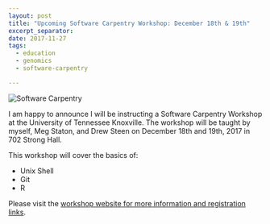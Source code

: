 ```yaml
---
layout: post
title: "Upcoming Software Carpentry Workshop: December 18th & 19th"
excerpt_separator: 
date: 2017-11-27
tags:
  - education
  - genomics
  - software-carpentry

---
```



 ![Software Carpentry](/gatsby_profile/img/carpentry/s_carp.png)


I am happy to announce I will be instructing a Software Carpentry Workshop at the University of Tennessee Knoxville.  The workshop will be taught by myself, Meg Staton, and Drew Steen on December 18th and 19th, 2017 in 702 Strong Hall.

This workshop will cover the basics of:
* Unix Shell
* Git
* R


Please visit the [workshop website for more information and registration links](https://statonlab.github.io/2017-12-18-carpentry-workshop/).